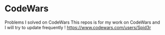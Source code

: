 # CodeWars
 Problems I solved on CodeWars
 This repos is for my work on CodeWars and I will try to update frequently !
 https://www.codewars.com/users/Spid3r